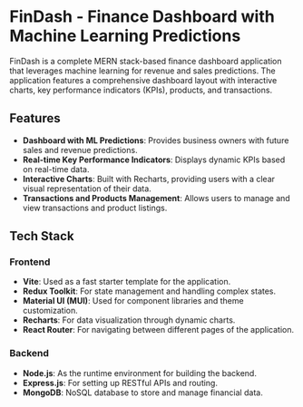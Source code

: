 
# FinDash - Finance Dashboard with Machine Learning Predictions

FinDash is a complete MERN stack-based finance dashboard application that leverages machine learning for revenue and sales predictions. The application features a comprehensive dashboard layout with interactive charts, key performance indicators (KPIs), products, and transactions.

## Features

- **Dashboard with ML Predictions**: Provides business owners with future sales and revenue predictions.
- **Real-time Key Performance Indicators**: Displays dynamic KPIs based on real-time data.
- **Interactive Charts**: Built with Recharts, providing users with a clear visual representation of their data.
- **Transactions and Products Management**: Allows users to manage and view transactions and product listings.
  
## Tech Stack

### Frontend

- **Vite**: Used as a fast starter template for the application.
- **Redux Toolkit**: For state management and handling complex states.
- **Material UI (MUI)**: Used for component libraries and theme customization.
- **Recharts**: For data visualization through dynamic charts.
- **React Router**: For navigating between different pages of the application.

### Backend

- **Node.js**: As the runtime environment for building the backend.
- **Express.js**: For setting up RESTful APIs and routing.
- **MongoDB**: NoSQL database to store and manage financial data.

